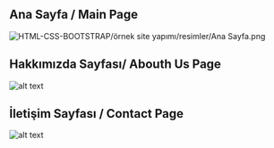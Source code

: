 ## Ana Sayfa / Main Page

![HTML-CSS-BOOTSTRAP/örnek site yapımı/resimler/Ana Sayfa.png](<örnek site yapımı/resimler/Ana Sayfa.png>)

## Hakkımızda Sayfası/ Abouth Us Page

![alt text](<örnek site yapımı/resimler/hakkımızda.png>)

## İletişim Sayfası / Contact Page

![alt text](<örnek site yapımı/resimler/iletişim.png>)

